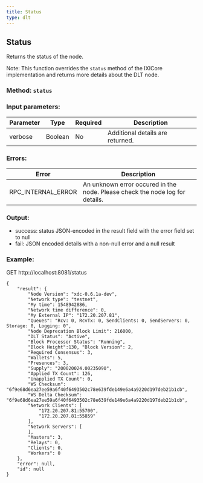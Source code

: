 ```yaml
---
title: Status
type: dlt
---
```

## Status
Returns the status of the node.

Note: This function overrides the `status` method of the IXICore implementation and returns more details about the DLT node.

### Method: `status`
### Input parameters:

| Parameter | Type | Required | Description |
| --- | --- | --- | --- |
| verbose | Boolean | No | Additional details are returned. |


### Errors:

| Error | Description |
| --- | --- |
| RPC_INTERNAL_ERROR | An unknown error occured in the node. Please check the node log for details. |

### Output:
- success: status JSON-encoded in the result field with the error field set to null
- fail: JSON encoded details with a non-null error and a null result

### Example:
GET http://localhost:8081/status
```
{
	"result": {
		"Node Version": "xdc-0.6.1a-dev",
		"Network type": "testnet",
		"My time": 1548942886,
		"Network time difference": 0,
		"My External IP": "172.20.207.81",
		"Queues": "Rcv: 0, RcvTx: 0, SendClients: 0, SendServers: 0, Storage: 0, Logging: 0",
		"Node Deprecation Block Limit": 216000,
		"DLT Status": "Active",
		"Block Processor Status": "Running",
		"Block Height":130, "Block Version": 2,
		"Required Consensus": 3,
		"Wallets": 5,
		"Presences": 3,
		"Supply": "200020024.00235090",
		"Applied TX Count": 126,
		"Unapplied TX Count": 0,
		"WS Checksum": "6f9e68d6ea27ee59a6f40f6493502c78e639fde149e6a4a9220d197deb21b1cb",
		"WS Delta Checksum": "6f9e68d6ea27ee59a6f40f6493502c78e639fde149e6a4a9220d197deb21b1cb",
		"Network Clients": [
			"172.20.207.81:55700",
			"172.20.207.81:55859"
		],
		"Network Servers": [
		],
		"Masters": 3,
		"Relays": 0,
		"Clients": 0,
		"Workers": 0
	},
	"error": null,
	"id": null
}
```

